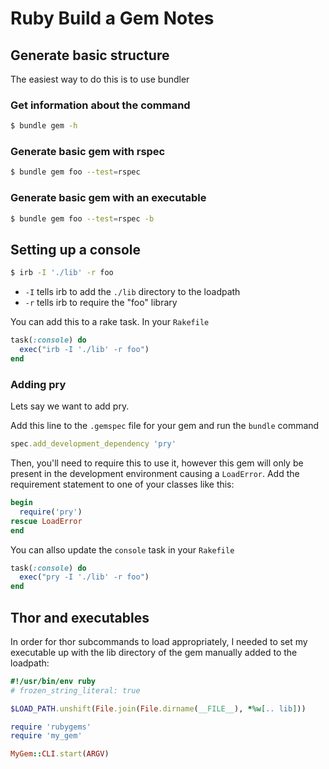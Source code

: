 # Ruby Build a Gem Notes

## Generate basic structure

The easiest way to do this is to use bundler

### Get information about the command

```bash
$ bundle gem -h
```

### Generate basic gem with rspec

```bash
$ bundle gem foo --test=rspec
```

### Generate basic gem with an executable

```bash
$ bundle gem foo --test=rspec -b
```

## Setting up a console

```bash
$ irb -I './lib' -r foo
```

* `-I` tells irb to add the `./lib` directory to the loadpath
* `-r` tells irb to require the "foo" library

You can add this to a rake task.  In your `Rakefile`

```ruby
task(:console) do
  exec("irb -I './lib' -r foo")
end
```

### Adding pry

Lets say we want to add pry.

Add this line to the `.gemspec` file for your gem and run the `bundle` command

```ruby
spec.add_development_dependency 'pry'
```

Then, you'll need to require this to use it, however this gem will only be present in the development environment causing a `LoadError`.  Add the requirement statement to one of your classes like this:

```ruby
begin
  require('pry')
rescue LoadError
end
```

You can allso update the `console` task in your `Rakefile`

```ruby
task(:console) do
  exec("pry -I './lib' -r foo")
end
```

## Thor and executables

In order for thor subcommands to load appropriately, I needed to set my executable up with the lib directory of the gem manually added to the loadpath:

```ruby
#!/usr/bin/env ruby
# frozen_string_literal: true

$LOAD_PATH.unshift(File.join(File.dirname(__FILE__), *%w[.. lib]))

require 'rubygems'
require 'my_gem'

MyGem::CLI.start(ARGV)
```